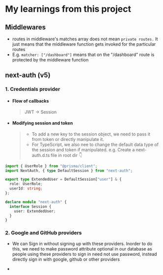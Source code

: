# My learnings from this project

## Middlewares

- routes in middleware's matches array does not mean `private routes.` It just means that the middleware function gets invoked for the particular routes
- E.g. `matcher: ["/dashboard"]` means that on the "/dashboard" route is protected by the middleware function

## next-auth (v5)
### 1. Credentials provider
- #### Flow of callbacks

  > JWT -> Session

- #### Modifying session and token
  > - To add a new key to the session object, we need to pass it from token or directly manipulate it.
  > - For TypeScript, we also nee to change the default data type of the session and token if manipulated.
  >   e.g. Create a next-auth.d.ts file in root dir :point_down:

```typescript
import { UserRole } from "@prisma/client";
import NextAuth, { type DefaultSession } from "next-auth";

export type ExtendedUser = DefaultSession["user"] & {
  role: UserRole;
  userId: string;
};

declare module "next-auth" {
  interface Session {
    user: ExtendedUser;
  }
}
```

### 2. Google and GitHub providers

- We can Sign in without signing up with these providers. 
Inorder to do this, we need to make password attribute optional in our database as people using these providers to sign in need not use password, instead directly sign in with google, github or other providers

- 

